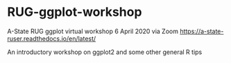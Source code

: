 # RUG-ggplot-workshop
A-State RUG ggplot virtual workshop 6 April 2020 via Zoom
https://a-state-ruser.readthedocs.io/en/latest/

An introductory workshop on ggplot2 and some other general R tips
